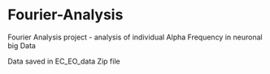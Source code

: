 # Fourier-Analysis
Fourier Analysis project - analysis of individual Alpha Frequency in neuronal big Data

Data saved in EC_EO_data Zip file
